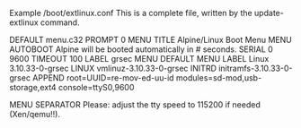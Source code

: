Example /boot/extlinux.conf
This is a complete file, written by the update-extlinux command.

DEFAULT menu.c32
PROMPT 0
MENU TITLE Alpine/Linux Boot Menu
MENU AUTOBOOT Alpine will be booted automatically in # seconds.
SERIAL 0 9600
TIMEOUT 100
LABEL grsec
MENU DEFAULT
MENU LABEL Linux 3.10.33-0-grsec
LINUX vmlinuz-3.10.33-0-grsec
INITRD initramfs-3.10.33-0-grsec
APPEND root=UUID=re-mov-ed-uu-id modules=sd-mod,usb-storage,ext4 console=ttyS0,9600

MENU SEPARATOR
Please: adjust the tty speed to 115200 if needed (Xen/qemu!!).
